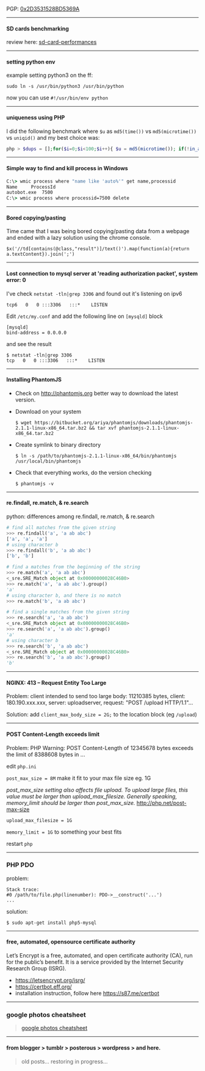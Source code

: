 PGP: [0x2D3531528BD5369A](https://keys.openpgp.org/vks/v1/by-fingerprint/7A41E587C6DE888BB93289642D3531528BD5369A)

---
#### SD cards benchmarking

review here: [sd-card-performances](https://s87.me/sd-card-perf)

---
#### setting python env

example setting python3 on the ff:

`sudo ln -s /usr/bin/python3 /usr/bin/python`

now you can use `#!/usr/bin/env python`

---

#### uniqueness using PHP
I did the following benchmark where `$u` as `md5(time())` vs `md5(microtime())` vs `uniqid()` and my best choice was:

```php
php > $dups = [];for($i=0;$i<100;$i++){ $u = md5(microtime()); if(!in_array($u, $dups)){array_push($dups, $u);}printf("%s:%s".PHP_EOL,$u,strlen($u)); }echo(count($dups));
```

---

#### Simple way to find and kill process in Windows
```cmd
C:\> wmic process where "name like 'auto%'" get name,processid
Name     ProcessId
autobot.exe  7500
C:\> wmic process where processid=7500 delete
```

---
#### Bored copying/pasting
Time came that I was being bored copying/pasting data from a webpage and ended with a lazy solution using the chrome console.

`$x('//td[contains(@class,"result")]/text()').map(function(a){return a.textContent}).join(';')`


---
#### Lost connection to mysql server at 'reading authorization packet', system error: 0

I've check `netstat -tln|grep 3306` and found out it's listening on ipv6

`tcp6   0   0 :::3306   :::*    LISTEN`

Edit `/etc/my.conf` and add the following line on `[mysqld]` block

```
[mysqld]
bind-address = 0.0.0.0
```

and see the result
```
$ netstat -tln|grep 3306
tcp   0   0 :::3306   :::*    LISTEN
```

---
#### Installing PhantomJS
- Check on http://phantomjs.org better way to download the latest version.

- Download on your system

  `$ wget https://bitbucket.org/ariya/phantomjs/downloads/phantomjs-2.1.1-linux-x86_64.tar.bz2 && tar xvf phantomjs-2.1.1-linux-x86_64.tar.bz2`
  
- Create symlink to binary directory

  `$ ln -s /path/to/phantomjs-2.1.1-linux-x86_64/bin/phantomjs /usr/local/bin/phantomjs`

- Check that everything works, do the version checking

  `$ phantomjs -v`
    
---
#### re.findall, re.match, & re.search
python: differences among re.findall, re.match, & re.search

```python
# find all matches from the given string
>>> re.findall('a', 'a ab abc')
['a', 'a', 'a']
# using character b
>>> re.findall('b', 'a ab abc')
['b', 'b']
```

```python
# find a matches from the beginning of the string
>>> re.match('a', 'a ab abc')
<_sre.SRE_Match object at 0x00000000028C46B0>
>>> re.match('a', 'a ab abc').group()
'a'
# using character b, and there is no match
>>> re.match('b', 'a ab abc')
```

```python
# find a single matches from the given string
>>> re.search('a', 'a ab abc')
<_sre.SRE_Match object at 0x00000000028C46B0>
>>> re.search('a', 'a ab abc').group()
'a'
# using character b
>>> re.search('b', 'a ab abc')
<_sre.SRE_Match object at 0x00000000028C46B0>
>>> re.search('b', 'a ab abc').group()
'b'
```

---
#### NGINX: 413 – Request Entity Too Large
Problem: client intended to send too large body: 11210385 bytes, client: 180.190.xxx.xxx, server: uploadserver, request: "POST /upload HTTP/1.1"...

Solution:
add `client_max_body_size = 2G;` to the location block (eg `/upload`)


---
#### POST Content-Length exceeds limit
Problem: PHP Warning: POST Content-Length of 12345678 bytes exceeds the limit of 8388608 bytes in ...

edit `php.ini`

`post_max_size = 8M` make it fit to your max file size eg. 1G

_post_max_size setting also affects file upload. 
To upload large files, this value must be larger than upload_max_filesize. 
Generally speaking, memory_limit should be larger than post_max_size._  http://php.net/post-max-size

`upload_max_filesize = 1G`

`memory_limit = 1G` to something your best fits

restart `php`

---
### PHP PDO
problem:
```
Stack trace:
#0 /path/to/file.php(linenumber): PDO->__construct('...')
...
```
solution:
```
$ sudo apt-get install php5-mysql
```
---
#### free, automated, opensource certificate authority
Let’s Encrypt is a free, automated, and open certificate authority (CA), run for the public’s benefit. It is a service provided by the Internet Security Research Group (ISRG).
- https://letsencrypt.org/isrg/
- https://certbot.eff.org/
- installation instruction, follow here https://s87.me/certbot


---
### google photos cheatsheet
> [google photos cheatsheet](https://s87.me/google_photos_cheatsheet)

---
#### from blogger > tumblr > posterous > wordpress > and here.
> old posts... restoring in progress...
